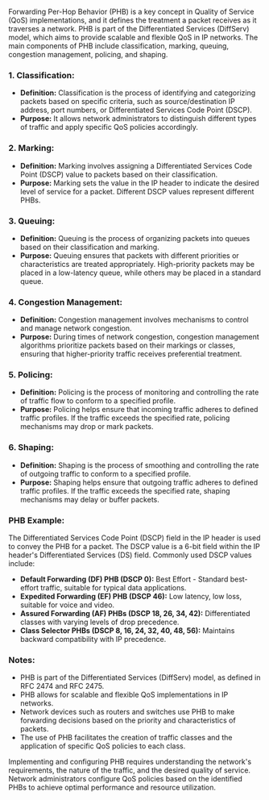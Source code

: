 Forwarding Per-Hop Behavior (PHB) is a key concept in Quality of Service (QoS) implementations, and it defines the treatment a packet receives as it traverses a network. PHB is part of the Differentiated Services (DiffServ) model, which aims to provide scalable and flexible QoS in IP networks. The main components of PHB include classification, marking, queuing, congestion management, policing, and shaping.

### 1. **Classification:**
   - **Definition:** Classification is the process of identifying and categorizing packets based on specific criteria, such as source/destination IP address, port numbers, or Differentiated Services Code Point (DSCP).
   - **Purpose:** It allows network administrators to distinguish different types of traffic and apply specific QoS policies accordingly.

### 2. **Marking:**
   - **Definition:** Marking involves assigning a Differentiated Services Code Point (DSCP) value to packets based on their classification.
   - **Purpose:** Marking sets the value in the IP header to indicate the desired level of service for a packet. Different DSCP values represent different PHBs.

### 3. **Queuing:**
   - **Definition:** Queuing is the process of organizing packets into queues based on their classification and marking.
   - **Purpose:** Queuing ensures that packets with different priorities or characteristics are treated appropriately. High-priority packets may be placed in a low-latency queue, while others may be placed in a standard queue.

### 4. **Congestion Management:**
   - **Definition:** Congestion management involves mechanisms to control and manage network congestion.
   - **Purpose:** During times of network congestion, congestion management algorithms prioritize packets based on their markings or classes, ensuring that higher-priority traffic receives preferential treatment.

### 5. **Policing:**
   - **Definition:** Policing is the process of monitoring and controlling the rate of traffic flow to conform to a specified profile.
   - **Purpose:** Policing helps ensure that incoming traffic adheres to defined traffic profiles. If the traffic exceeds the specified rate, policing mechanisms may drop or mark packets.

### 6. **Shaping:**
   - **Definition:** Shaping is the process of smoothing and controlling the rate of outgoing traffic to conform to a specified profile.
   - **Purpose:** Shaping helps ensure that outgoing traffic adheres to defined traffic profiles. If the traffic exceeds the specified rate, shaping mechanisms may delay or buffer packets.

### PHB Example:

The Differentiated Services Code Point (DSCP) field in the IP header is used to convey the PHB for a packet. The DSCP value is a 6-bit field within the IP header's Differentiated Services (DS) field. Commonly used DSCP values include:

- **Default Forwarding (DF) PHB (DSCP 0):** Best Effort - Standard best-effort traffic, suitable for typical data applications.
- **Expedited Forwarding (EF) PHB (DSCP 46):** Low latency, low loss, suitable for voice and video.
- **Assured Forwarding (AF) PHBs (DSCP 18, 26, 34, 42):** Differentiated classes with varying levels of drop precedence.
- **Class Selector PHBs (DSCP 8, 16, 24, 32, 40, 48, 56):** Maintains backward compatibility with IP precedence.

### Notes:

- PHB is part of the Differentiated Services (DiffServ) model, as defined in RFC 2474 and RFC 2475.
- PHB allows for scalable and flexible QoS implementations in IP networks.
- Network devices such as routers and switches use PHB to make forwarding decisions based on the priority and characteristics of packets.
- The use of PHB facilitates the creation of traffic classes and the application of specific QoS policies to each class.

Implementing and configuring PHB requires understanding the network's requirements, the nature of the traffic, and the desired quality of service. Network administrators configure QoS policies based on the identified PHBs to achieve optimal performance and resource utilization.
